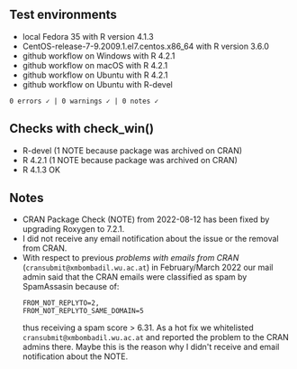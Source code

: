 ## Test environments

* local Fedora 35 with R version 4.1.3
* CentOS-release-7-9.2009.1.el7.centos.x86_64 with R version 3.6.0
* github workflow on Windows with R 4.2.1
* github workflow on macOS with R 4.2.1
* github workflow on Ubuntu with R 4.2.1
* github workflow on Ubuntu with R-devel

```
0 errors ✓ | 0 warnings ✓ | 0 notes ✓
```

## Checks with check_win()

* R-devel (1 NOTE because package was archived on CRAN)
* R 4.2.1 (1 NOTE because package was archived on CRAN)
* R 4.1.3 OK

## Notes

* CRAN Package Check (NOTE) from 2022-08-12 has been fixed by upgrading Roxygen to 7.2.1.
* I did not receive any email notification about the issue or the removal from CRAN.
* With respect to previous *problems with emails from CRAN* (`cransubmit@xmbombadil.wu.ac.at`)
  in February/March 2022 our mail admin said that the CRAN emails were classified
  as spam by SpamAssasin because of:
  ```
  FROM_NOT_REPLYTO=2,
  FROM_NOT_REPLYTO_SAME_DOMAIN=5
  ```
  thus receiving a spam score > 6.31. As a hot fix we whitelisted `cransubmit@xmbombadil.wu.ac.at`
  and reported the problem to the CRAN admins there. Maybe this is the reason why I didn't receive
  and email notification about the NOTE.
